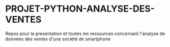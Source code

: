 # PROJET-PYTHON-ANALYSE-DES-VENTES
Repos pour la presentation et toutes les ressources concernant l'analyse de données des ventes d'une société de smartphone

